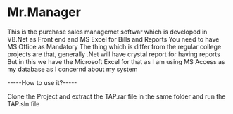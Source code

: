 # Mr.Manager

This is the purchase sales managemet softwar which is developed in VB.Net as Front end and MS Excel for Bills and Reports You need to have MS Office as Mandatory The thing which is differ from the regular college projects are that, generally .Net will have crystal report for having reports But in this we have the Microsoft Excel for that as I am using MS Access as my database as I concernd about my system

-----How to use it?-----

Clone the Project and extract the TAP.rar file in the same folder and run the TAP.sln file
